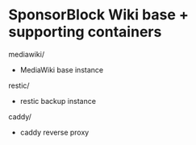 # SponsorBlock Wiki base + supporting containers

mediawiki/
  - MediaWiki base instance

restic/
  - restic backup instance

caddy/
  - caddy reverse proxy